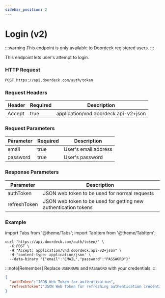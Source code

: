```yaml
---
sidebar_position: 2
---
```


# Login (v2)

:::warning
This endpoint is only available to Doordeck registered users.
:::

This endpoint lets user's attempt to login.

### HTTP Request

`POST https://api.doordeck.com/auth/token`

### Request Headers

| Header | Required | Description                          |
|--------|----------|--------------------------------------|
| Accept | true     | application/vnd.doordeck.api-v2+json |

### Request Parameters

| Parameter | Required | Description          |
|-----------|----------|----------------------|
| email     | true     | User's email address |
| password  | true     | User's password      |

### Response Parameters

| Parameter    | Description                                                     |
|--------------|-----------------------------------------------------------------|
| authToken    | JSON web token to be used for normal requests                   |
| refreshToken | JSON web token to be used for getting new authentication tokens |


### Example

import Tabs from '@theme/Tabs';
import TabItem from '@theme/TabItem';

<Tabs>
<TabItem value="request" label="Request">

```shell showLineNumbers title="CURL"
curl 'https://api.doordeck.com/auth/token/' \
  -X POST \
  -H "Accept: application/vnd.doordeck.api-v2+json" \
  -H 'content-type: application/json' \
  --data-binary '{"email":"EMAIL","password":"PASSWORD"}'
```

:::note[Remember]
Replace `USERNAME` and `PASSWORD` with your credentials.
:::

</TabItem>
<TabItem value="response" label="Response">

```json showLineNumbers title="JSON"
{
  "authToken":"JSON Web Token for authentication",
  "refreshToken":"JSON Web Token for refreshing authentication credentials"
}
```

</TabItem>
</Tabs>
